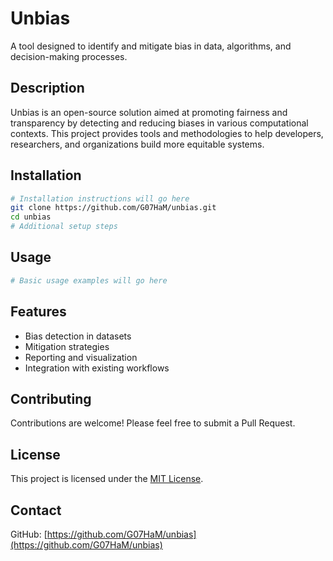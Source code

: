 # Unbias

A tool designed to identify and mitigate bias in data, algorithms, and decision-making processes.

## Description

Unbias is an open-source solution aimed at promoting fairness and transparency by detecting and reducing biases in various computational contexts. This project provides tools and methodologies to help developers, researchers, and organizations build more equitable systems.

## Installation

```bash
# Installation instructions will go here
git clone https://github.com/G07HaM/unbias.git
cd unbias
# Additional setup steps
```

## Usage

```bash
# Basic usage examples will go here
```

## Features

- Bias detection in datasets
- Mitigation strategies
- Reporting and visualization
- Integration with existing workflows

## Contributing

Contributions are welcome! Please feel free to submit a Pull Request.

## License

This project is licensed under the [MIT License](LICENSE).

## Contact

GitHub: [https://github.com/G07HaM/unbias](https://github.com/G07HaM/unbias)

